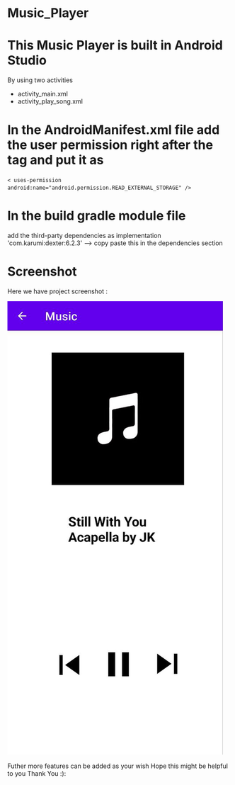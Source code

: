 # Music_Player

# This Music Player is built in Android Studio
By using two activities 
- activity_main.xml
- activity_play_song.xml
                          
# In the AndroidManifest.xml file add the user permission right after the <manifest> tag and put it as 
 `< uses-permission android:name="android.permission.READ_EXTERNAL_STORAGE" /> `
  
# In the build gradle module file 
add the third-party dependencies as
implementation 'com.karumi:dexter:6.2.3'   --> copy paste this in the dependencies section

# Screenshot
Here we have project screenshot :

![screenshot](photo_2022-07-20_22-14-07.jpg)

Futher more features can be added as your wish
Hope this might be helpful to you
Thank You :):

